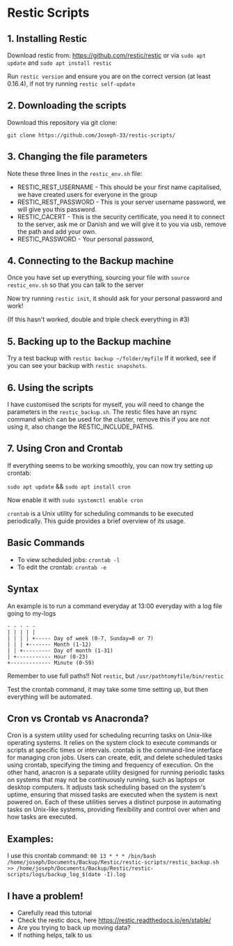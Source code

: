 # Restic Scripts

## 1. Installing Restic

Download restic from: https://github.com/restic/restic or via `sudo apt update` and `sudo apt install restic`

Run `restic version` and ensure you are on the correct version (at least 0.16.4), if not try running `restic self-update`

## 2. Downloading the scripts

Download this repository via git clone:

`git clone https://github.com/Joseph-33/restic-scripts/`


## 3. Changing the file parameters

Note these three lines in the `restic_env.sh` file:
- RESTIC_REST_USERNAME - This should be your first name capitalised, we have created users for everyone in the group
- RESTIC_REST_PASSWORD - This is your server username password, we will give you this password.
- RESTIC_CACERT - This is the security certificate, you need it to connect to the server, ask me or Danish and we will give it to you via usb, remove the path and add your own.
- RESTIC_PASSWORD - Your personal password, 

## 4. Connecting to the Backup machine
Once you have set up everything, sourcing your file with `source restic_env.sh` so that you can talk to the server

Now try running `restic init`, it should ask for your personal password and work!

(If this hasn't worked, double and triple check everything in #3)

## 5. Backing up to the Backup machine

Try a test backup with 
```restic backup ~/folder/myfile```
If it worked, see if you can see your backup with `restic snapshots`.

## 6. Using the scripts

I have customised the scripts for myself, you will need to change the parameters in the `restic_backup.sh`.
The restic files have an rsync command which can be used for the cluster, remove this if you are not using it, also change the RESTIC_INCLUDE_PATHS.

## 7. Using Cron and Crontab

If everything seems to be working smoothly, you can now try setting up crontab:

`sudo apt update` && `sudo apt install cron`

Now enable it with `sudo systemctl enable cron`

`crontab` is a Unix utility for scheduling commands to be executed periodically. This guide provides a brief overview of its usage.

## Basic Commands

- To view scheduled jobs: `crontab -l`
- To edit the crontab: `crontab -e`

## Syntax

An example is to run a command everyday at 13:00 everyday with a log file going to my-logs

```0 13 * * *  /path_to_restic/restic_backup.sh >> my_logs
- - - - -
| | | | |
| | | | +----- Day of week (0-7, Sunday=0 or 7)
| | | +------- Month (1-12)
| | +--------- Day of month (1-31)
| +----------- Hour (0-23)
+------------- Minute (0-59)
```

Remember to use full paths!! Not `restic`, but `/usr/pathtomyfile/bin/restic`

Test the crontab command, it may take some time setting up, but then everything will be automated.


## Cron vs Crontab vs Anacronda?
Cron is a system utility used for scheduling recurring tasks on Unix-like operating systems. It relies on the system clock to execute commands or scripts at specific times or intervals. crontab is the command-line interface for managing cron jobs. Users can create, edit, and delete scheduled tasks using crontab, specifying the timing and frequency of execution. On the other hand, anacron is a separate utility designed for running periodic tasks on systems that may not be continuously running, such as laptops or desktop computers. It adjusts task scheduling based on the system's uptime, ensuring that missed tasks are executed when the system is next powered on. Each of these utilities serves a distinct purpose in automating tasks on Unix-like systems, providing flexibility and control over when and how tasks are executed.


## Examples:
I use this crontab command:
`00 13 * * * /bin/bash /home/joseph/Documents/Backup/Restic/restic-scripts/restic_backup.sh >> /home/joseph/Documents/Backup/Restic/restic-scripts/logs/backup_log_$(date -I).log`

## I have a problem!
- Carefully read this tutorial
- Check the restic docs, here https://restic.readthedocs.io/en/stable/
- Are you trying to back up moving data?
- If nothing helps, talk to us
